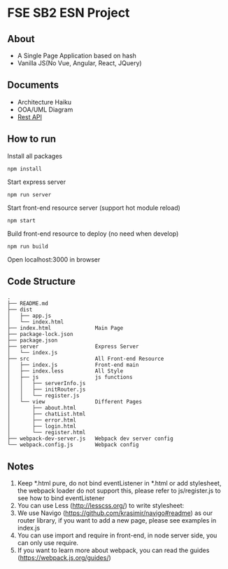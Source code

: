 # FSE SB2 ESN Project
## About
* A Single Page Application based on hash
* Vanilla JS(No Vue, Angular, React, JQuery)

## Documents
* Architecture Haiku
* OOA/UML Diagram
* [Rest API](https://documenter.getpostman.com/view/3161844/SVn2PbnT?version=latest) 

## How to run
Install all packages
```
npm install
```
Start express server
```
npm run server
```
Start front-end resource server (support hot module reload)
```
npm start
```
Build front-end resource to deploy (no need when develop)
```
npm run build
```
Open localhost:3000 in browser

## Code Structure
```
.
├── README.md
├── dist
│   ├── app.js
│   └── index.html
├── index.html              Main Page
├── package-lock.json
├── package.json
├── server                  Express Server
│   └── index.js
├── src                     All Front-end Resource
│   ├── index.js            Front-end main 
│   ├── index.less          All Style
│   ├── js                  js functions
│   │   ├── serverInfo.js
│   │   ├── initRouter.js
│   │   └── register.js
│   └── view                Different Pages
│       ├── about.html
│       ├── chatList.html
│       ├── error.html
│       ├── login.html
│       └── register.html
├── webpack-dev-server.js   Webpack dev server config
└── webpack.config.js       Webpack config

```

## Notes
1. Keep *.html pure, do not bind eventListener in *.html or add stylesheet, the webpack loader do not support this, please refer to js/register.js to see how to bind eventListener
2. You can use Less (http://lesscss.org/) to write stylesheet:
3. We use Navigo (https://github.com/krasimir/navigo#readme) as our router library, if you want to add a new page, please see examples in index.js
4. You can use import and require in front-end, in node server side, you can only use require.
5. If you want to learn more about webpack, you can read the guides (https://webpack.js.org/guides/)
